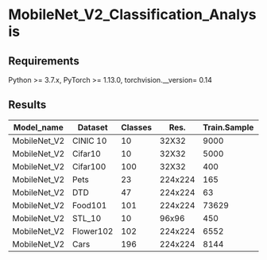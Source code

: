 # MobileNet_V2_Classification_Analysis


## Requirements

Python >= 3.7.x, PyTorch >= 1.13.0, torchvision.__version= 0.14

## Results

| Model_name  | Dataset |Classes|  Res. |Train.Sample| Val.Sample|Tot.dataset| Accuracy|
| ------------|---------| ----- |-------|------------|-----------|-------|---------|
| MobileNet_V2|CINIC 10 | 10    |32X32  | 9000       |9000  | 27000 | 47%     |
| MobileNet_V2|Cifar10  | 10    |32X32  | 5000       |1000  | 60000 | 58.36%  |
| MobileNet_V2|Cifar100 | 100   |32X32  | 400	       |1000	| 60000 |33.11%   |
| MobileNet_V2|Pets     | 23    |224x224| 165	       |5	    | 3881  |94%      |
| MobileNet_V2|DTD      | 47    |224x224| 63	       |7	    |3290 	|74%      |
| MobileNet_V2|Food101  |101	  |224x224| 73629	     |8181	|81807	|66.76%   |
| MobileNet_V2|STL_10	  |10     |96x96  | 450        |50 	  |5000	  |87.2%    |
| MobileNet_V2|Flower102|102    |224x224| 6552       |818 	|7370	  |95.52%   |
| MobileNet_V2| Cars	  |196    |224x224| 8144       |8044  |16185	|52.0%    |
